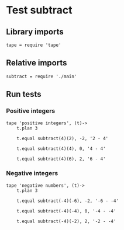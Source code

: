 # Test subtract

## Library imports

	tape = require 'tape'


## Relative imports

	subtract = require './main'


## Run tests

### Positive integers

	tape 'positive integers', (t)->
		t.plan 3

		t.equal subtract(4)(2), -2, '2 - 4'

		t.equal subtract(4)(4), 0, '4 - 4'

		t.equal subtract(4)(6), 2, '6 - 4'


### Negative integers

	tape 'negative numbers', (t)->
		t.plan 3

		t.equal subtract(-4)(-6), -2, '-6 - -4'

		t.equal subtract(-4)(-4), 0, '-4 - -4'

		t.equal subtract(-4)(-2), 2, '-2 - -4'
